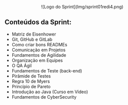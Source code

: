<div align="center">
    ![Logo do Sprint](Img/sprint01redi4.png)
</div>

## Conteúdos da Sprint:

- Matriz de Eisenhower
- Git, GitHub e GitLab
- Como criar bons READMEs
- Comunicação em Projetos
- Fundamentos de Agilidade
- Organização em Equipes
- O QA Ágil
- Fundamentos de Teste (back-end)
- Pirâmide de Testes
- Regra 10 de Myers
- Princípio de Pareto
- Introdução ao Java (Curso em Vídeo)
- Fundamentos de CyberSecurity
